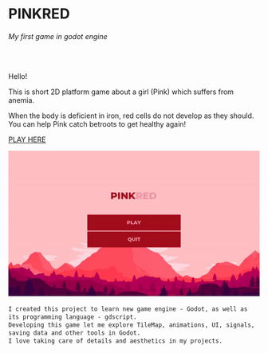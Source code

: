 # PINKRED 
###### My first game in godot engine 

<br>

Hello! 

This is short 2D platform game about a girl (Pink) which suffers from anemia.

When the body is deficient in iron, red cells do not develop as they should. You can help Pink catch betroots to get healthy again!


[PLAY HERE](https://containedx.itch.io/pinkred)


![](demo.gif)


```
I created this project to learn new game engine - Godot, as well as its programming language - gdscript. 
Developing this game let me explore TileMap, animations, UI, signals, saving data and other tools in Godot. 
I love taking care of details and aesthetics in my projects. 
```
